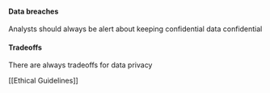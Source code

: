 #### Data breaches
Analysts should always be alert about keeping confidential data confidential


#### Tradeoffs
There are always tradeoffs for data privacy

[[Ethical Guidelines]]